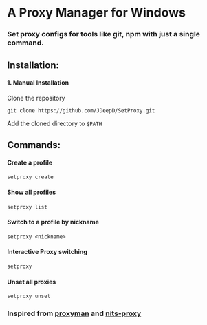 # A Proxy Manager for Windows

### Set proxy configs for tools like git, npm with just a single command.


## Installation:

#### 1. Manual Installation

Clone the repository
```
git clone https://github.com/JDeepD/SetProxy.git
```
Add the cloned directory to `$PATH`

## Commands:

#### Create a profile
```
setproxy create
```
#### Show all profiles 
```
setproxy list
```
#### Switch to a profile by nickname 
```
setproxy <nickname>
```
#### Interactive Proxy switching 
```
setproxy
```
#### Unset all proxies
```
setproxy unset
```

### Inspired from [proxyman](https://github.com/himanshub16/ProxyMan) and [nits-proxy](https://github.com/resyfer/nits_proxy)
